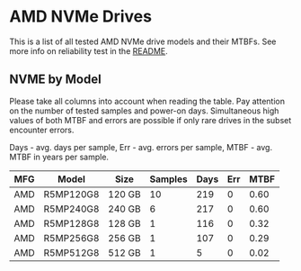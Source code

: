 AMD NVMe Drives
===============

This is a list of all tested AMD NVMe drive models and their MTBFs. See more
info on reliability test in the [README](https://github.com/linuxhw/SMART).

NVME by Model
------------

Please take all columns into account when reading the table. Pay attention on the
number of tested samples and power-on days. Simultaneous high values of both MTBF
and errors are possible if only rare drives in the subset encounter errors.

Days - avg. days per sample,
Err  - avg. errors per sample,
MTBF - avg. MTBF in years per sample.

| MFG       | Model              | Size   | Samples | Days  | Err   | MTBF |
|-----------|--------------------|--------|---------|-------|-------|------|
| AMD       | R5MP120G8          | 120 GB | 10      | 219   | 0     | 0.60   |
| AMD       | R5MP240G8          | 240 GB | 6       | 217   | 0     | 0.60   |
| AMD       | R5MP128G8          | 128 GB | 1       | 116   | 0     | 0.32   |
| AMD       | R5MP256G8          | 256 GB | 1       | 107   | 0     | 0.29   |
| AMD       | R5MP512G8          | 512 GB | 1       | 5     | 0     | 0.02   |
